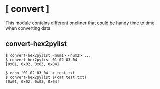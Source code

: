 # [ convert ]

This module contains different oneliner that could be handy time to time when converting data.

## convert-hex2pylist

```
$ convert-hex2pylist <num1> <num2> ... 
$ convert-hex2pylist 01 02 03 04
[0x01, 0x02, 0x03, 0x04]

$ echo '01 02 03 04' > test.txt
$ convert-hex2pylist $(cat test.txt)
[0x01, 0x02, 0x03, 0x04]
```
